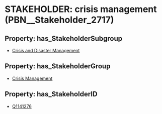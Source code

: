 # STAKEHOLDER: __crisis management__ (PBN__Stakeholder_2717)

## Property: has_StakeholderSubgroup

* [Crisis and Disaster Management](PBN__StakeholderSubgroup_168)

## Property: has_StakeholderGroup

* [Crisis Management](PBN__StakeholderGroup_14)

## Property: has_StakeholderID

* [Q1141276](Q1141276)

